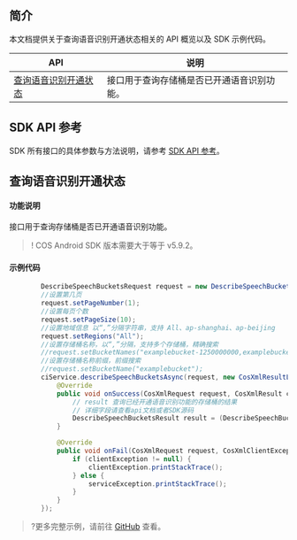 

## 简介

本文档提供关于查询语音识别开通状态相关的 API 概览以及 SDK 示例代码。

| API                                                          |  说明                                  |
| ------------------------------------------------------------ | ----------------------------------------- |
| [查询语音识别开通状态](https://cloud.tencent.com/document/product/436/47598) |接口用于查询存储桶是否已开通语音识别功能。               |

## SDK API 参考

SDK 所有接口的具体参数与方法说明，请参考 [SDK API 参考](https://cos-android-sdk-doc-1253960454.file.myqcloud.com/)。

## 查询语音识别开通状态

#### 功能说明

接口用于查询存储桶是否已开通语音识别功能。

>! COS Android SDK 版本需要大于等于 v5.9.2。

#### 示例代码

[//]: # (.cssg-snippet-describe-speech-buckets)
```java
        DescribeSpeechBucketsRequest request = new DescribeSpeechBucketsRequest();
        //设置第几页
        request.setPageNumber(1);
        //设置每页个数
        request.setPageSize(10);
        //设置地域信息 以“,”分隔字符串，支持 All、ap-shanghai、ap-beijing
        request.setRegions("All");
        //设置存储桶名称，以“,”分隔，支持多个存储桶，精确搜索
        //request.setBucketNames("examplebucket-1250000000,examplebucket123-1250000000");
        //设置存储桶名称前缀，前缀搜索
        //request.setBucketName("examplebucket");
        ciService.describeSpeechBucketsAsync(request, new CosXmlResultListener() {
            @Override
            public void onSuccess(CosXmlRequest request, CosXmlResult cosResult) {
                // result 查询已经开通语音识别功能的存储桶的结果
                // 详细字段请查看api文档或者SDK源码
                DescribeSpeechBucketsResult result = (DescribeSpeechBucketsResult) cosResult;
            }

            @Override
            public void onFail(CosXmlRequest request, CosXmlClientException clientException, CosXmlServiceException serviceException) {
                if (clientException != null) {
                    clientException.printStackTrace();
                } else {
                    serviceException.printStackTrace();
                }
            }
        });
```

>?更多完整示例，请前往 [GitHub](https://github.com/tencentyun/cos-snippets/tree/master/Android/app/src/androidTest/java/com/tencent/qcloud/cosxml/cssg/CiAsr.java) 查看。
